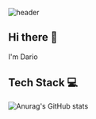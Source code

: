 ![header](https://capsule-render.vercel.app/api?type=waving&height=150&color=_custom_gradient&customGradient=0:292D3E,25:4568DC,50:8E54E9,75:C792EA,100:82AAFF)
<!-- ![header](https://capsule-render.vercel.app/api?type=waving&height=120&color=8338ec) -->
## Hi there 👋
I'm Dario

## Tech Stack 💻
![Anurag's GitHub stats](https://github-readme-stats.vercel.app/api?username=voref&show_icons=true&theme=material-palenight)
<!-- ![Anurag's GitHub stats](https://github-readme-stats.vercel.app/api?username=voref&show_icons=true&theme=midnight-purple) -->

<!--
**voref/voref** is a ✨ _special_ ✨ repository because its `README.md` (this file) appears on your GitHub profile.

Here are some ideas to get you started:

- 🔭 I’m currently working on ...
- 🌱 I’m currently learning ...
- 👯 I’m looking to collaborate on ...
- 🤔 I’m looking for help with ...
- 💬 Ask me about ...
- 📫 How to reach me: ...
- 😄 Pronouns: ...
- ⚡ Fun fact: ...
-->
